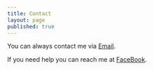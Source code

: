 ```yaml
---
title: Contact
layout: page
published: true
---
```


You can always contact me via [Email](MohamedMagdyAbuMoslam@gmail.com).

If you need help you can reach me at [FaceBook](https://www.facebook.com/M19o0/).


